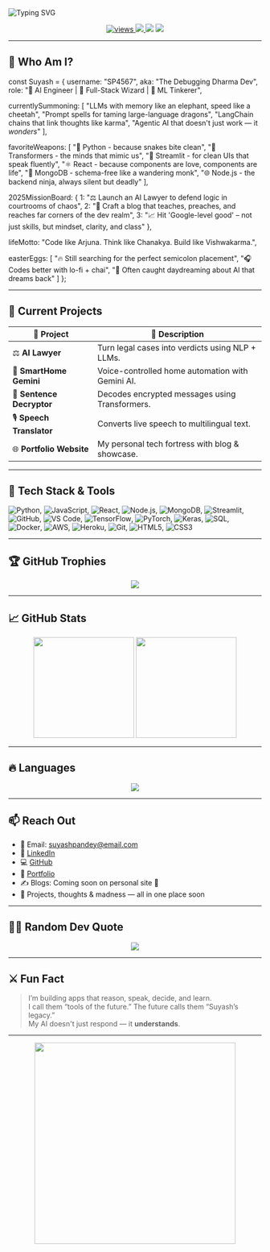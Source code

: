 <!-- Profile Banner -->
<img src="https://readme-typing-svg.demolab.com?font=Fira+Code&weight=700&size=28&pause=1000&center=true&vCenter=true&width=1000&lines=Hey+%F0%9F%91%8B%2C+I'm+Suyash+Pandey!;AI+Engineer+%7C+ML+Dev+%7C+LLM+Craftsman;Building+Smart+Apps+%F0%9F%A7%91%E2%80%8D%F0%9F%A4%96+to+solve+real+problems" alt="Typing SVG" />

<p align="center">
  <a href="https://github.com/SP4567">
    <img src="https://komarev.com/ghpvc/?username=SP4567&style=flat-square&color=0abde3&label=Profile+Views" alt="views" />
  </a>
  <a href="https://github.com/SP4567?tab=followers">
    <img src="https://img.shields.io/github/followers/SP4567?label=Followers&style=flat-square&color=1dd1a1" />
  </a>
  <img src="https://img.shields.io/badge/AI%20Dev-%E2%9C%94-green?style=flat-square" />
  <img src="https://img.shields.io/badge/Machine%20Learning-%E2%9C%94-orange?style=flat-square" />
</p>

---

## 🧠 Who Am I?
const Suyash = {
  username: "SP4567",
  aka: "The Debugging Dharma Dev",
  role: "🧠 AI Engineer | 🧰 Full-Stack Wizard | 🧬 ML Tinkerer",
  
  currentlySummoning: [
    "LLMs with memory like an elephant, speed like a cheetah",
    "Prompt spells for taming large-language dragons",
    "LangChain chains that link thoughts like karma",
    "Agentic AI that doesn't just work — it *wonders*"
  ],
  
  favoriteWeapons: [
    "🐍 Python - because snakes bite clean",
    "🤖 Transformers - the minds that mimic us",
    "🧼 Streamlit - for clean UIs that speak fluently",
    "⚛️ React - because components are love, components are life",
    "🍃 MongoDB - schema-free like a wandering monk",
    "🌐 Node.js - the backend ninja, always silent but deadly"
  ],

  2025MissionBoard: {
    1: "⚖️ Launch an AI Lawyer to defend logic in courtrooms of chaos",
    2: "📰 Craft a blog that teaches, preaches, and reaches far corners of the dev realm",
    3: "📈 Hit 'Google-level good' – not just skills, but mindset, clarity, and class"
  },

  lifeMotto: "Code like Arjuna. Think like Chanakya. Build like Vishwakarma.",
  
  easterEggs: [
    "🔥 Still searching for the perfect semicolon placement",
    "🎧 Codes better with lo-fi + chai",
    "💭 Often caught daydreaming about AI that dreams back"
  ]
};

---

## 🔭 Current Projects

| 🚀 Project | 🔎 Description |
|-----------|----------------|
| ⚖️ **AI Lawyer** | Turn legal cases into verdicts using NLP + LLMs. |
| 🏡 **SmartHome Gemini** | Voice-controlled home automation with Gemini AI. |
| 🔐 **Sentence Decryptor** | Decodes encrypted messages using Transformers. |
| 🎙️ **Speech Translator** | Converts live speech to multilingual text. |
| 🌐 **Portfolio Website** | My personal tech fortress with blog & showcase. |

---

## 💼 Tech Stack & Tools

  ![Python](https://img.shields.io/badge/-Python-05122A?style=flat&logo=python),
  ![JavaScript](https://img.shields.io/badge/-JavaScript-05122A?style=flat&logo=javascript),
  ![React](https://img.shields.io/badge/-React-05122A?style=flat&logo=react),
  ![Node.js](https://img.shields.io/badge/-Node.js-05122A?style=flat&logo=node.js),
  ![MongoDB](https://img.shields.io/badge/-MongoDB-05122A?style=flat&logo=mongodb),
  ![Streamlit](https://img.shields.io/badge/-Streamlit-05122A?style=flat&logo=streamlit),
  ![GitHub](https://img.shields.io/badge/-GitHub-05122A?style=flat&logo=github),
  ![VS Code](https://img.shields.io/badge/-VS%20Code-05122A?style=flat&logo=visual-studio-code),
  ![TensorFlow](https://img.shields.io/badge/-TensorFlow-05122A?style=flat&logo=tensorflow),
  ![PyTorch](https://img.shields.io/badge/-PyTorch-05122A?style=flat&logo=pytorch),
  ![Keras](https://img.shields.io/badge/-Keras-05122A?style=flat&logo=keras),
  ![SQL](https://img.shields.io/badge/-SQL-05122A?style=flat&logo=sqlite),
  ![Docker](https://img.shields.io/badge/-Docker-05122A?style=flat&logo=docker),
  ![AWS](https://img.shields.io/badge/-AWS-05122A?style=flat&logo=amazonaws),
  ![Heroku](https://img.shields.io/badge/-Heroku-05122A?style=flat&logo=heroku),
  ![Git](https://img.shields.io/badge/-Git-05122A?style=flat&logo=git),
  ![HTML5](https://img.shields.io/badge/-HTML5-05122A?style=flat&logo=html5),
  ![CSS3](https://img.shields.io/badge/-CSS3-05122A?style=flat&logo=css3)
  
---

## 🏆 GitHub Trophies

<p align="center">
  <img src="https://github-profile-trophy.vercel.app/?username=SP4567&theme=algolia&no-frame=true&title=Followers,Stars,Commit,Repositories,PullRequest" />
</p>

---

## 📈 GitHub Stats

<div align="center">
  <img src="https://github-readme-stats.vercel.app/api?username=SP4567&show_icons=true&theme=radical&count_private=true" height="200" />
  <img src="https://github-readme-streak-stats.herokuapp.com/?user=SP4567&theme=radical" height="200" />
</div>

---

## 🔥 Languages

<div align="center">
  <img src="https://github-readme-stats.vercel.app/api/top-langs/?username=SP4567&layout=compact&theme=tokyonight" />
</div>

---

## 📫 Reach Out

- 📧 Email: suyashpandey@email.com  
- 💼 [LinkedIn](https://www.linkedin.com/in/suyash-pandey)  
- 💻 [GitHub](https://github.com/SP4567)
- 💼 [Portfolio](https://geraltsportfolio.netlify.app/)
- ✍️ Blogs: Coming soon on personal site 🚧  
- 🧠 Projects, thoughts & madness — all in one place soon

---

## 🧘‍♂️ Random Dev Quote

<p align="center">
  <img src="https://quotes-github-readme.vercel.app/api?type=horizontal&theme=radical" />
</p>

---

## ⚔️ Fun Fact

> I’m building apps that reason, speak, decide, and learn.  
> I call them “tools of the future.” The future calls them “Suyash’s legacy.”  
> My AI doesn't just respond — it **understands**.

---

<p align="center">
  <img src="https://media.giphy.com/media/qgQUggAC3Pfv687qPC/giphy.gif" width="400"/>
</p>
